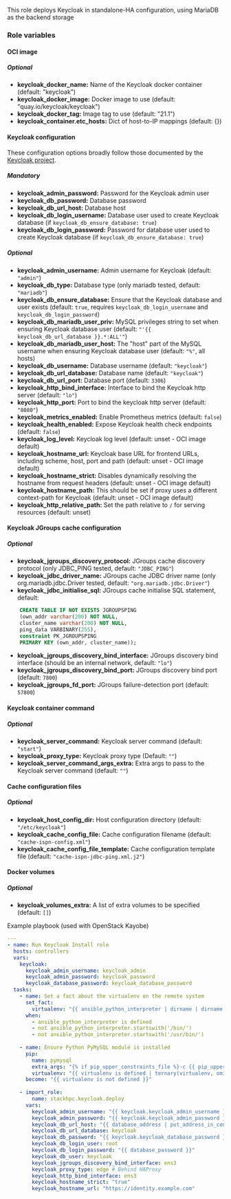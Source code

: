 This role deploys Keycloak in standalone-HA configuration, using MariaDB as the backend storage 

### Role variables

#### OCI image
##### Optional
* **keycloak_docker_name:** Name of the Keycloak docker container (default: "keycloak")
* **keycloak_docker_image:** Docker image to use (default: "quay.io/keycloak/keycloak")
* **keycloak_docker_tag:** Image tag to use (default: "21.1")
* **keycloak_container.etc_hosts:** Dict of host-to-IP mappings (default: {})
 
#### Keycloak configuration
These configuration options broadly follow those documented by the [Keycloak project](https://www.keycloak.org/server/all-config).
##### Mandatory
* **keycloak_admin_password:** Password for the Keycloak admin user
* **keycloak_db_password:** Database password
* **keycloak_db_url_host:** Database host
* **keycloak_db_login_username:** Database user used to create Keycloak database (if `keycloak_db_ensure_database: true`)
* **keycloak_db_login_password:** Password for database user used to create Keycloak database (if `keycloak_db_ensure_database: true`)

##### Optional
* **keycloak_admin_username:** Admin username for Keycloak (default: `"admin"`)
* **keycloak_db_type:** Database type (only mariadb tested, default: `"mariadb"`)
* **keycloak_db_ensure_database:** Ensure that the Keycloak database and user exists (default: `true`, requires
  `keycloak_db_login_username` and `keycloak_db_login_password`)
* **keycloak_db_mariadb_user_priv:** MySQL privileges string to set when ensuring Keycloak database user (default: `"'{{ keycloak_db_url_database }}.*:ALL'"`)
* **keycloak_db_mariadb_user_host:** The "host" part of the MySQL username when ensuring Keycloak database user
  (default: `"%"`, all hosts)
* **keycloak_db_username:** Database username (default: `"keycloak"`)
* **keycloak_db_url_database:** Database name (default: `"keycloak"`)
* **keycloak_db_url_port:** Database port (default: `3306`)
* **keycloak_http_bind_interface:** Interface to bind the Keycloak http server (default: `"lo"`)
* **keycloak_http_port:** Port to bind the keycloak http server (default: `"8080"`)
* **keycloak_metrics_enabled:** Enable Prometheus metrics (default: `false`)
* **keycloak_health_enabled:** Expose Keycloak health check endpoints (default: `false`)
* **keycloak_log_level:** Keycloak log level (default: unset - OCI image default)
* **keycloak_hostname_url:** Keycloak base URL for frontend URLs, including scheme, host, port and path (default: unset - OCI image default)
* **keycloak_hostname_strict:** Disables dynamically resolving the hostname from request headers (default: unset - OCI image default)
* **keycloak_hostname_path:** This should be set if proxy uses a different context-path for Keycloak (default: unset - OCI image default)
* **keycloak_http_relative_path:** Set the path relative to `/` for serving resources (default: unset)


#### Keycloak JGroups cache configuration
##### Optional
* **keycloak_jgroups_discovery_protocol:** JGroups cache discovery protocol (only JDBC_PING tested, default: `"JDBC_PING"`)
* **keycloak_jdbc_driver_name:** JGroups cache JDBC driver name (only org.mariadb.jdbc.Driver tested, default: `"org.mariadb.jdbc.Driver"`)
* **keycloak_jdbc_initialise_sql:** JGroups cache initialise SQL statement, default: 
```SQL
    CREATE TABLE IF NOT EXISTS JGROUPSPING 
    (own_addr varchar(200) NOT NULL, 
    cluster_name varchar(200) NOT NULL, 
    ping_data VARBINARY(255), 
    constraint PK_JGROUPSPING 
    PRIMARY KEY (own_addr, cluster_name));
```
* **keycloak_jgroups_discovery_bind_interface:** JGroups discovery bind interface (should be an internal network,
  default: `"lo"`)
* **keycloak_jgroups_discovery_bind_port:** JGroups discovery bind port (default: `7800`)
* **keycloak_jgroups_fd_port:** JGroups failure-detection port (default: `57800`)

#### Keycloak container command
##### Optional
* **keycloak_server_command:** Keycloak server command (default: `"start"`)
* **keycloak_proxy_type:** Keycloak proxy type (Default: `""`)
* **keycloak_server_command_args_extra:** Extra args to pass to the Keycloak server command (default: `""`)

#### Cache configuration files
##### Optional
* **keycloak_host_config_dir:** Host configuration directory (default: `"/etc/keycloak"`)
* **keycloak_cache_config_file:** Cache configuration filename (default: `"cache-ispn-config.xml"`)
* **keycloak_cache_config_file_template:** Cache configuration template file (default: `"cache-ispn-jdbc-ping.xml.j2"`)

#### Docker volumes
##### Optional
* **keycloak_volumes_extra:** A list of extra volumes to be specified (default: `[]`)


Example playbook (used with OpenStack Kayobe)

```YAML
---
- name: Run Keycloak Install role
  hosts: controllers
  vars:
    keycloak:
      keycloak_admin_username: keycloak_admin
      keycloak_admin_password: keycloak_password
      keycloak_database_password: keycloak_database_password
  tasks:
    - name: Set a fact about the virtualenv on the remote system
      set_fact:
        virtualenv: "{{ ansible_python_interpreter | dirname | dirname }}"
      when:
        - ansible_python_interpreter is defined
        - not ansible_python_interpreter.startswith('/bin/')
        - not ansible_python_interpreter.startswith('/usr/bin/')
    
    - name: Ensure Python PyMySQL module is installed
      pip:
        name: pymysql
        extra_args: "{% if pip_upper_constraints_file %}-c {{ pip_upper_constraints_file }}{% endif %}"
        virtualenv: "{{ virtualenv is defined | ternary(virtualenv, omit) }}"
      become: "{{ virtualenv is not defined }}"
    
    - import_role: 
        name: stackhpc.keycloak.deploy
      vars:
        keycloak_admin_username: "{{ keycloak.keycloak_admin_username }}"
        keycloak_admin_password: "{{ keycloak.keycloak_admin_password }}"
        keycloak_db_url_host: "{{ database_address | put_address_in_context('url') }}"
        keycloak_db_url_database: keycloak
        keycloak_db_password: "{{ keycloak.keycloak_database_password }}"
        keycloak_db_login_user: root
        keycloak_db_login_password: "{{ database_password }}" 
        keycloak_db_user: keycloak
        keycloak_jgroups_discovery_bind_interface: ens3
        keycloak_proxy_type: edge # Behind HAProxy
        keycloak_http_bind_interface: ens3
        keycloak_hostname_strict: "true"
        keycloak_hostname_url: "https://identity.example.com"
```